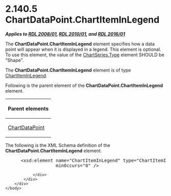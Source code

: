 <html dir="LTR" xmlns:mshelp="http://msdn.microsoft.com/mshelp" xmlns:ddue="http://ddue.schemas.microsoft.com/authoring/2003/5" xmlns:xlink="http://www.w3.org/1999/xlink" xmlns:tool="http://www.microsoft.com/tooltip">
    <head>
        <meta http-equiv="Content-Type" content="text/html; CHARSET=utf-8"></meta>
        <meta name="save" content="history"></meta>
        <title>2.140.5 ChartDataPoint.ChartItemInLegend</title>
        <xml>
            <mshelp:toctitle title="2.140.5 ChartDataPoint.ChartItemInLegend"></mshelp:toctitle>
            <mshelp:rltitle title="[MS-RDL]: ChartDataPoint.ChartItemInLegend"></mshelp:rltitle>
            <mshelp:keyword index="A" term="a8ca89e6-e3fe-4812-a5d8-e96420298ef8"></mshelp:keyword>
            <mshelp:attr name="DCSext.ContentType" value="open specification"></mshelp:attr>
            <mshelp:attr name="AssetID" value="a8ca89e6-e3fe-4812-a5d8-e96420298ef8"></mshelp:attr>
            <mshelp:attr name="TopicType" value="kbRef"></mshelp:attr>
            <mshelp:attr name="DCSext.Title" value="[MS-RDL]: ChartDataPoint.ChartItemInLegend" />
        </xml>
    </head>
    <body>
        <div id="header">
            <h1 class="heading">2.140.5 ChartDataPoint.ChartItemInLegend</h1>
        </div>
        <div id="mainSection">
            <div id="mainBody">
                <div id="allHistory" class="saveHistory"></div>
                <div id="sectionSection0" class="section" name="collapseableSection">
                    

<p><b><i>Applies to </i></b><a href="1e855f94-4617-47e4-b89e-0856c6cb420f.html"><b><i>RDL 2008/01</i></b></a><b><i>,
</i></b><a href="3428e690-a348-4ec7-8a6a-8efb42d2cdee.html"><b><i>RDL 2010/01</i></b></a><b><i>,
and </i></b><a href="52ce3983-2bfc-4e72-9359-42aaf5fe4509.html"><b><i>RDL 2016/01</i></b></a></p>

<p>The <b>ChartDataPoint.ChartItemInLegend</b> element
specifies how a data point will appear when it is displayed in a legend. This
element is optional. To use this element, the value of the <a href="d4c74852-ecd9-4eb7-90ae-705a369963fe.html">ChartSeries.Type</a> element
SHOULD be &quot;Shape&quot;.</p>

<p>The <b>ChartDataPoint.ChartItemInLegend</b> element is of
type <a href="ceec3f71-5301-40f3-a8a9-cc2ad64018f3.html">ChartItemInLegend</a>.</p>

<p>Following is the parent element of the <b>ChartDataPoint.ChartItemInLegend</b>
element.</p>

<table>
 <thead>
  <tr>
   <th>
   <p>Parent elements</p>
   </th>
  </tr>
 </thead>
 <tr>
  <td>
  <p><a href="86cf2a9b-4610-4ffe-8fff-16480a7bf6a4.html">ChartDataPoint</a></p>
  </td>
 </tr>
</table>

<p>The following is the XML Schema definition of the <b>ChartDataPoint.ChartItemInLegend</b>
element.</p>

<dl>
<dd>
<div><pre> &lt;xsd:element name=&quot;ChartItemInLegend&quot; type=&quot;ChartItemInLegendType&quot; 
              minOccurs=&quot;0&quot; /&gt;
</pre></div>
</dd></dl>


                </div>
            </div>
        </div>
    </body>
</html>